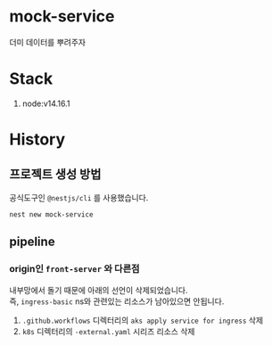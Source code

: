 # mock-service

더미 데이터를 뿌려주자

# Stack

1. node:v14.16.1

# History

## 프로젝트 생성 방법

공식도구인 `@nestjs/cli` 를 사용했습니다.

```shell
nest new mock-service
```

## pipeline

### origin인 `front-server` 와 다른점

내부망에서 돌기 때문에 아래의 선언이 삭제되었습니다.  
즉, `ingress-basic` ns와 관련있는 리소스가 남아있으면 안됩니다.

1. `.github.workflows` 디렉터리의 `aks apply service for ingress` 삭제
1. `k8s` 디렉터리의 `-external.yaml` 시리즈 리소스 삭제
